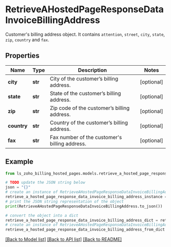 # RetrieveAHostedPageResponseDataInvoiceBillingAddress

Customer's billing address object. It contains <code>attention</code>, <code>street</code>, <code>city</code>, <code>state</code>, <code>zip</code>, <code>country</code> and <code>fax</code>.

## Properties

Name | Type | Description | Notes
------------ | ------------- | ------------- | -------------
**city** | **str** | City of the customer’s billing address. | [optional] 
**state** | **str** | State of the customer’s billing address. | [optional] 
**zip** | **str** | Zip code of the customer’s billing address. | [optional] 
**country** | **str** | Country of the customer’s billing address. | [optional] 
**fax** | **str** | Fax number of the customer&#39;s billing address. | [optional] 

## Example

```python
from ls_zoho_billing_hosted_pages.models.retrieve_a_hosted_page_response_data_invoice_billing_address import RetrieveAHostedPageResponseDataInvoiceBillingAddress

# TODO update the JSON string below
json = "{}"
# create an instance of RetrieveAHostedPageResponseDataInvoiceBillingAddress from a JSON string
retrieve_a_hosted_page_response_data_invoice_billing_address_instance = RetrieveAHostedPageResponseDataInvoiceBillingAddress.from_json(json)
# print the JSON string representation of the object
print(RetrieveAHostedPageResponseDataInvoiceBillingAddress.to_json())

# convert the object into a dict
retrieve_a_hosted_page_response_data_invoice_billing_address_dict = retrieve_a_hosted_page_response_data_invoice_billing_address_instance.to_dict()
# create an instance of RetrieveAHostedPageResponseDataInvoiceBillingAddress from a dict
retrieve_a_hosted_page_response_data_invoice_billing_address_from_dict = RetrieveAHostedPageResponseDataInvoiceBillingAddress.from_dict(retrieve_a_hosted_page_response_data_invoice_billing_address_dict)
```
[[Back to Model list]](../README.md#documentation-for-models) [[Back to API list]](../README.md#documentation-for-api-endpoints) [[Back to README]](../README.md)


